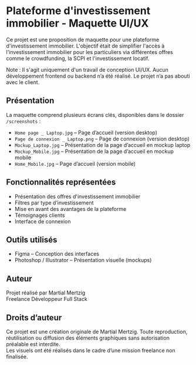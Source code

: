 # Plateforme d'investissement immobilier - Maquette UI/UX

Ce projet est une proposition de maquette pour une plateforme d'investissement immobilier. L'objectif était de simplifier l'accès à l'investissement immobilier pour les particuliers via différentes offres comme le crowdfunding, la SCPI et l'investissement locatif.

Note : Il s'agit uniquement d'un travail de conception UI/UX. Aucun développement frontend ou backend n’a été réalisé. Le projet n’a pas abouti avec le client.

## Présentation

La maquette comprend plusieurs écrans clés, disponibles dans le dossier `/screenshots` :

- `Home page _ Laptop.jpg` – Page d’accueil (version desktop)
- `Page de connexion _ Laptop.png` – Page de connexion (version desktop)
- `Mockup_Laptop.jpg` – Présentation de la page d’accueil en mockup laptop
- `Mockup_Mobile.jpg` – Présentation de la page d’accueil en mockup mobile
- `Home_Mobile.jpg` – Page d’accueil (version mobile)

## Fonctionnalités représentées

- Présentation des offres d'investissement immobilier
- Filtres par type d’investissement
- Mise en avant des avantages de la plateforme
- Témoignages clients
- Interface de connexion

## Outils utilisés

- Figma – Conception des interfaces
- Photoshop / Illustrator – Présentation visuelle (mockups)

## Auteur

Projet réalisé par Martial Mertzig  
Freelance Développeur Full Stack

## Droits d’auteur

Ce projet est une création originale de Martial Mertzig. Toute reproduction, réutilisation ou diffusion des éléments graphiques sans autorisation préalable est interdite.  
Les visuels ont été réalisés dans le cadre d’une mission freelance non finalisée.
